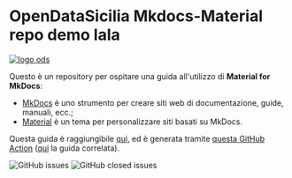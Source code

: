 # OpenDataSicilia Mkdocs-Material repo demo lala

[![logo ods](docs/img/logo.png)](http://opendatasicilia.it/)

Questo è un repository per ospitare una guida all'utilizzo di **Material for MkDocs**:

- [MkDocs](https://www.mkdocs.org/) è uno strumento per creare siti web di documentazione, guide, manuali, ecc.;
- [Material](https://squidfunk.github.io/mkdocs-material/) è un tema per personalizzare siti basati su MkDocs.


Questa guida è raggiungibile [qui](https://opendatasicilia.github.io/ods-mkdocs-material/), ed è generata tramite [questa GitHub Action](https://github.com/opendatasicilia/ods-mkdocs-material/blob/main/.github/workflows/gh-deploy.yml) ([qui](https://squidfunk.github.io/mkdocs-material/publishing-your-site/#with-github-actions) la guida correlata).

![GitHub issues](https://img.shields.io/github/issues/opendatasicilia/ods-mkdocs-material?color=blue)
![GitHub closed issues](https://img.shields.io/github/issues-closed/opendatasicilia/ods-mkdocs-material?color=green)

